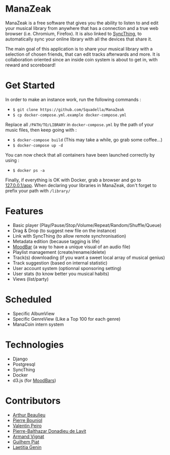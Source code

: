 # ManaZeak
ManaZeak is a free software that gives you the ability to listen to and edit your musical library from anywhere that has a connection and a true web browser (i.e. Chromium, Firefox). It is also linked to [SyncThing](https://syncthing.net/), to automatically sync your online library with all the devices that share it.

The main goal of this application is to share your musical library with a selection of chosen friends, that can edit tracks afterwards and more. It is collaboration oriented since an inside coin system is about to get in, with reward and scoreboard!

# Get Started
In order to make an instance work, run the following commands :
- ```$ git clone https://github.com/Squadella/ManaZeak```
- ```$ cp docker-compose.yml.example docker-compose.yml```

Replace all ```/PATH/TO/LIBRARY``` in ```docker-compose.yml``` by the path of your music files, then keep going with :

- ```$ docker-compose build``` (This may take a while, go grab some coffee...)
- ```$ docker-compose up -d```

You can now check that all containers have been launched correctly by using :
- ```$ docker ps -a```

Finally, if everything is OK with Docker, grab a browser and go to [127.0.0.1/app](127.0.0.1/app). When declaring your libraries in ManaZeak, don't forget to prefix your path with ```/library/```

# Features
- Basic player (Play/Pause/Stop/Volume/Repeat/Random/Shuffle/Queue)
- Drag & Drop (to suggest new file on the instance)
- Link with SyncThing (to allow remote synchronisation)
- Metadata edition (because tagging is life)
- [MoodBar](https://en.wikipedia.org/wiki/Moodbar) (a way to have a unique visual of an audio file)
- Playlist management (create/rename/delete)
- Track(s) downloading (if you want a sweet local array of musical genius)
- Track suggestion (based on internal statistic)
- User account system (optionnal sponsoring setting)
- User stats (to know better you musical habits)
- Views (list/party)

# Scheduled
- Specific AlbumView
- Specific GenreView (Like a Top 100 for each genre)
- ManaCoin intern system

# Technologies
- Django
- Postgresql
- SyncThing
- Docker
- d3.js (for [MoodBars](https://en.wikipedia.org/wiki/Moodbar))

# Contributors
- [Arthur Beaulieu](https://github.com/ArthurBeaulieu)
- [Pierre Bouniol](https://github.com/Squadella)
- [Valentin Peiro](https://github.com/Oxydiz)
- [Pierre-Balthazar Donadieu de Lavit](https://github.com/Belash)
- [Armand Vignat](https://github.com/avignat)
- [Guilhem Piat](https://github.com/Syncrossus)
- [Laetitia Genin](http://lmgtfy.com/?q=Laetitia+Genin)
